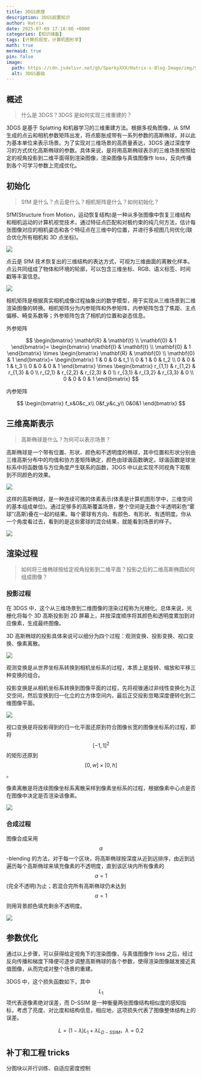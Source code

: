 ```yaml
---
title: 3DGS原理
description: 3DGS前置知识
author: Hatrix
date: 2025-07-09 17:18:00 +0800
categories: [知识储备]
tags: [计算机视觉，计算机图形学]
math: true
mermaid: true
pin: false
image:
  path: https://cdn.jsdelivr.net/gh/SparkyXXX/Hatrix-s-Blog-Image/img/SuperSplat-image.png
  alt: 3DGS基础
---
```


## 概述

> 什么是 3DGS？3DGS 是如何实现三维重建的？

3DGS 是基于 Splatting 和机器学习的三维重建方法。根据多视角图像，从 SfM 生成的点云和相机参数矩阵出发，将点膨胀成带有一系列参数的高斯椭球，并以此为基本单位来表示场景。为了实现对三维场景的高质量表达，3DGS 通过深度学习的方式优化高斯椭球的参数。具体来说，是将用高斯椭球表示的三维场景按照给定的视角投影到二维平面得到渲染图像，渲染图像与真值图像作 loss，反向传播到各个可学习参数上完成优化。

## 初始化

> SfM 是什么？点云是什么？相机矩阵是什么？如何初始化？

SfM(Structure from Motion，运动恢复结构)是一种从多张图像中恢复三维结构和相机运动的计算机视觉技术，通过特征点匹配和对极约束的纯几何方法，估计每张图像对应的相机姿态和各个特征点在三维中的位置，并进行多视图几何优化(联合优化所有相机和 3D 点坐标)。

![](https://cdn.jsdelivr.net/gh/SparkyXXX/Hatrix-s-Blog-Image/img/20250722090718791.png)

点云是 SfM 技术恢复出的三维结构的表达方式，可视为三维曲面的离散化样本。点云共同组成了物体和环境的轮廓，可以包含三维坐标、RGB、语义标签、时间戳等丰富信息。

![](https://cdn.jsdelivr.net/gh/SparkyXXX/Hatrix-s-Blog-Image/img/20250628160700429.png)

相机矩阵是根据真实相机成像过程抽象出的数学模型，用于实现从三维场景到二维渲染图像的转换。相机矩阵分为内参矩阵和外参矩阵，内参矩阵包含了焦距、主点偏移、畸变系数等；外参矩阵包含了相机的位置和姿态信息。

外参矩阵

$$
\begin{bmatrix}
\mathbf{R} & \mathbf{t} \\
\mathbf{0} & 1
\end{bmatrix}=
\begin{bmatrix}
\mathbf{I} & \mathbf{t} \\
\mathbf{0} & 1
\end{bmatrix}
\times
\begin{bmatrix}
\mathbf{R} & \mathbf{0} \\
\mathbf{0} & 1
\end{bmatrix}=
\begin{bmatrix}
1 & 0 & 0 & t_1 \\
0 & 1 & 0 & t_2 \\
0 & 0 & 1 & t_3 \\
0 & 0 & 0 & 1
\end{bmatrix}
\times
\begin{bmatrix}
r_{1,1} & r_{1,2} & r_{1,3} & 0 \\
r_{2,1} & r_{2,2} & r_{2,3} & 0 \\
r_{3,1} & r_{3,2} & r_{3,3} & 0 \\
0 & 0 & 0 & 1
\end{bmatrix}
$$

内参矩阵

$$
\begin{bmatrix}
f_x&0&c_x\\
0&f_y&c_y\\
0&0&1
\end{bmatrix}
$$

## 三维高斯表示

> 高斯椭球是什么？为何可以表示场景？

高斯椭球是一个带有位置、形状、颜色和不透明度的椭球，其中位置和形状分别由三维高斯分布中的均值和协方差矩阵确定，颜色由球谐函数确定。球谐函数是球坐标系中将函数值与方位角度产生联系的函数，3DGS 中以此实现不同视角下观察到不同颜色的效果。

![](https://cdn.jsdelivr.net/gh/SparkyXXX/Hatrix-s-Blog-Image/img/20250716221739430.png)

这样的高斯椭球，是一种连续可微的体素表示(体素是计算机图形学中，三维空间的基本组成单位)。通过足够多的高斯覆盖场景，整个空间是无数个半透明彩色“雾球”(高斯)叠在一起的结果。每个雾球有方向、有颜色、有形状、有透明度。你从一个角度看过去，看到的是这些雾球的混合结果，就能看到场景的样子。

![](https://cdn.jsdelivr.net/gh/SparkyXXX/Hatrix-s-Blog-Image/img/20250716211520548.png)

## 渲染过程

> 如何将三维椭球按给定视角投影到二维平面？投影之后的二维高斯椭圆如何组成图像？

### 投影过程

在 3DGS 中，这个从三维场景到二维图像的渲染过程称为光栅化。总体来说，光栅化将每个 3D 高斯投影到 2D 屏幕上，并按深度顺序将其颜色和透明度累加到对应像素，生成最终图像。

3D 高斯椭球的投影具体来说可以细分为四个过程：观测变换、投影变换、视口变换、像素离散。

![](https://cdn.jsdelivr.net/gh/SparkyXXX/Hatrix-s-Blog-Image/img/20250710192219269.png)

观测变换是从世界坐标系转换到相机坐标系的过程，本质上是旋转、缩放和平移三种变换的组合。

投影变换是从相机坐标系转换到图像平面的过程，先将视锥通过非线性变换化为正交空间，然后变换到归一化立的立方体空间内，最后正交投影忽略深度便转化到二维图像平面。

![](https://cdn.jsdelivr.net/gh/SparkyXXX/Hatrix-s-Blog-Image/img/20250710191537752.png)

视口变换是将投影得到的归一化平面还原到符合图像长宽的图像坐标系的过程，即将$$[-1, 1]^2$$的矩形还原到$$[0, w] \times [0, h]$$。

像素离散是将连续图像坐标系离散采样到像素坐标系的过程，根据像素中心点是否在图像中决定是否渲染该像素。

![](https://cdn.jsdelivr.net/gh/SparkyXXX/Hatrix-s-Blog-Image/img/20250710212143946.png)

### 合成过程

图像合成采用$$\alpha$$-blending 的方法，对于每一个区块，将高斯椭球按深度从近到远排序，由近到远遍历每个高斯椭球来填充像素的不透明度，直到该区块内所有像素的$$\alpha=1$$(完全不透明)为止；若混合完所有高斯椭球仍未达到$$\alpha=1$$则用背景颜色填充剩余不透明度。

![](https://cdn.jsdelivr.net/gh/SparkyXXX/Hatrix-s-Blog-Image/img/20250716225926493.png)

## 参数优化

通过以上步骤，可以获得给定视角下的渲染图像，与真值图像作 loss 之后，经过反向传播和梯度下降便可逐步调整高斯椭球的各个参数，使得渲染图像越发接近真值图像，从而完成对整个场景的重建。

3DGS 中，这个损失函数如下，其中$$L_1$$项代表逐像素绝对误差，而 D-SSIM 是一种衡量两张图像结构相似度的感知指标，考虑了亮度、对比度和结构信息，相应地，这项损失代表了图像整体结构上的误差。

$$
L = (1-\lambda)L_1 + \lambda L_{D-SSIM}，\lambda=0.2
$$

## 补丁和工程 tricks

分图块以并行训练、自适应密度控制
